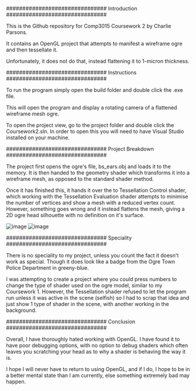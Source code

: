 

############################### Introduction ###############################

This is the Github repository for Comp3015 Coursework 2 by Charlie Parsons.

It contains an OpenGL project that attempts to manifest a wireframe ogre and then tessellate it.

Unfortunately, it does not do that, instead flattening it to 1-micron thickness. 

############################### Instructions ###############################

To run the program simply open the build folder and double click the .exe file.

This will open the program and display a rotating camera of a flattened wireframe mesh ogre.

To open the project view, go to the project folder and double click the Coursework2.sln. In order to open this
you will need to have Visual Studio installed on your machine.

############################### Project Breakdown ###############################

The project first opens the ogre's file, bs_ears.obj and loads it to the memory. It is then handed to the geometry
shader which transforms it into a wireframe mesh, as opposed to the standard shader method. 

Once it has finished this, it hands it over the to Tessellation Control shader, which working with the Tessellation
Evaluation shader attempts to minimise the number of vertices and show a mesh with a reduced vertex count. However,
something goes wrong and it instead flattens the mesh, giving a 2D ogre head silhouette with no definition on it's
surface.

![image](https://user-images.githubusercontent.com/33025261/116537263-eb120e80-a8dd-11eb-81c3-e78d5a2aaa2d.png)
![image](https://user-images.githubusercontent.com/33025261/116537132-b900ac80-a8dd-11eb-90e9-1bb0cd8c2c78.png)

############################### Speciality ###############################

There is no speciality to my project, unless you count the fact it doesn't work as special. Though it does
look like a badge from the Ogre Town Police Department in greeny-blue.

I was attempting to create a project where you could press numbers to change the type of shader used on the
ogre model, similar to my Coursework 1. However, the Tessellation shader refused to let the program run
unless it was active in the scene (selfish) so I had to scrap that idea and just show 1 type of shader in
the scene, with another working in the background.

############################### Conclusion ###############################

Overall, I have thoroughly hated working with OpenGL. I have found it to have poor debugging options, with no
option to debug shaders which often leaves you scratching your head as to why a shader is behaving the way it
is. 

I hope I will never have to return to using OpenGL, and if I do, I hope to be in a better mental state than
I am currently, else something extremely bad may happen.
